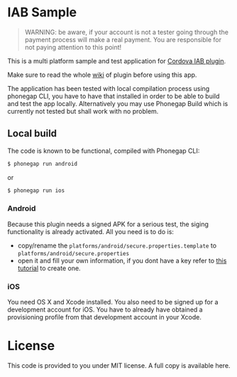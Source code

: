 # IAB Sample
> WARNING: be aware, if your account is not a tester going through the payment process will make a real payment. You are responsible for not paying attention to this point!

This is a multi platform sample and test application for [Cordova IAB plugin](https://github.com/mohamnag/InAppBilling).

Make sure to read the whole [wiki](https://github.com/mohamnag/InAppBilling/wiki) of plugin before using this app.

The application has been tested with local compilation process using phonegap CLI, you have to have that installed in order to be able to build and test the app locally. Alternatively you may use Phonegap Build which is currently not tested but shall work with no problem.

## Local build
The code is known to be functional, compiled with Phonegap CLI:

```bash
$ phonegap run android
```
or
```bash
$ phonegap run ios
```

### Android
Because this plugin needs a signed APK for a serious test, the siging functionality is already activated. All you need is to do is:
- copy/rename the `platforms/android/secure.properties.template` to `platforms/android/secure.properties`
- open it and fill your own information, if you dont have a key refer to [this tutorial](http://developer.android.com/tools/publishing/app-signing.html) to create one.

### iOS
You need OS X and Xcode installed. You also need to be signed up for a development account for iOS. You have to already have obtained a provisioning profile from that development account in your Xcode.

# License
This code is provided to you under MIT license. A full copy is available here.
